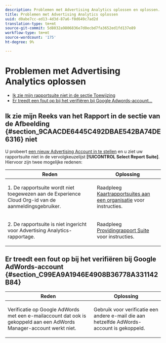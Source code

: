 ```yaml
---
description: Problemen met Advertising Analytics oplossen en oplossen.
title: Problemen met Advertising Analytics oplossen
uuid: d0abe7cc-ed13-4d3d-87a6-f0d649c7ad2d
translation-type: tm+mt
source-git-commit: 5d8032a9806836e7d0ecbd7fa3652ed1fd137e89
workflow-type: tm+mt
source-wordcount: '175'
ht-degree: 9%

---
```



# Problemen met Advertising Analytics oplossen

* [Ik zie mijn rapportsuite niet in de sectie Toewijzing](/help/integrate/c-advertising-analytics/c-adanalytics-workflow/aa-troubleshooting.md#section_9CAACDE6445C492DBAE542BA74DE6316)
* [Er treedt een fout op bij het verifiëren bij Google Adwords-account...](/help/integrate/c-advertising-analytics/c-adanalytics-workflow/aa-troubleshooting.md#section_C99EA9A1946E4908B36778A331142B84)

## Ik zie mijn Reeks van het Rapport in de sectie van de Afbeelding {#section_9CAACDE6445C492DBAE542BA74DE6316} niet

U probeert [een nieuw Advertising Account in te stellen](/help/integrate/c-advertising-analytics/c-adanalytics-workflow/aa-create-ad-account.md) en u ziet uw rapportsuite niet in de vervolgkeuzelijst **[!UICONTROL Select Report Suite]**. Hiervoor zijn twee mogelijke redenen:

<table id="table_271D7E817B4C44818717A47C3223E592"> 
 <thead> 
  <tr> 
   <th colname="col1" class="entry"> Reden </th> 
   <th colname="col2" class="entry"> Oplossing </th> 
  </tr>
 </thead>
 <tbody> 
  <tr> 
   <td colname="col1"> <p>1. De rapportsuite wordt niet toegewezen aan de Experience Cloud Org-id van de aanmeldingsgebruiker. </p> </td> 
   <td colname="col2"> <p>Raadpleeg <a href="https://docs.adobe.com/content/help/nl-NL/core-services/interface/about-core-services/report-suite-mapping.html"  > Kaartrapportsuites aan een organisatie</a> voor instructies. </p> </td> 
  </tr> 
  <tr> 
   <td colname="col1"> <p>2. De rapportsuite is niet ingericht voor Advertising Analytics-rapportage. </p> </td> 
   <td colname="col2"> <p>Raadpleeg <a href="/help/integrate/c-advertising-analytics/c-adanalytics-workflow/aa-provision-rs.md"  > Providingrapport Suite</a> voor instructies. </p> </td> 
  </tr> 
 </tbody> 
</table>

## Er treedt een fout op bij het verifiëren bij Google AdWords-account {#section_C99EA9A1946E4908B36778A331142B84}

<table id="table_F1C1192BF40C43CE8600B1BB417A7269"> 
 <thead> 
  <tr> 
   <th colname="col1" class="entry"> Reden </th> 
   <th colname="col2" class="entry"> Oplossing </th> 
  </tr>
 </thead>
 <tbody> 
  <tr> 
   <td colname="col1"> <p>Verificatie op Google AdWords met een e-mailaccount dat ook is gekoppeld aan een AdWords Manager-account werkt niet. </p> </td> 
   <td colname="col2"> <p>Gebruik voor verificatie een andere e-mail die aan hetzelfde AdWords-account is gekoppeld. </p> </td> 
  </tr> 
 </tbody> 
</table>

